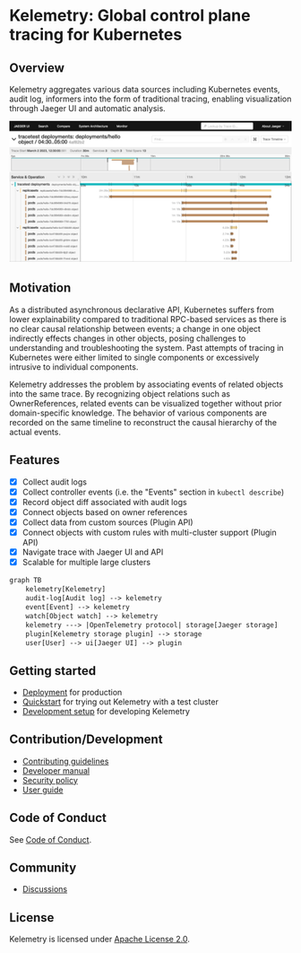 # Kelemetry: Global control plane tracing for Kubernetes

## Overview

Kelemetry aggregates various data sources including
Kubernetes events, audit log, informers
into the form of traditional tracing,
enabling visualization through Jaeger UI and automatic analysis.

![](images/trace-view.png)

## Motivation

As a distributed asynchronous declarative API,
Kubernetes suffers from lower explainability compared to traditional RPC-based services
as there is no clear causal relationship between events;
a change in one object indirectly effects changes in other objects,
posing challenges to understanding and troubleshooting the system.
Past attempts of tracing in Kubernetes were either limited to single components
or excessively intrusive to individual components.

Kelemetry addresses the problem by associating events of related objects into the same trace.
By recognizing object relations such as OwnerReferences,
related events can be visualized together without prior domain-specific knowledge.
The behavior of various components are recorded on the same timeline
to reconstruct the causal hierarchy of the actual events.

## Features

- [x] Collect audit logs
- [x] Collect controller events (i.e. the "Events" section in `kubectl describe`)
- [x] Record object diff associated with audit logs
- [x] Connect objects based on owner references
- [x] Collect data from custom sources (Plugin API)
- [x] Connect objects with custom rules with multi-cluster support (Plugin API)
- [x] Navigate trace with Jaeger UI and API
- [x] Scalable for multiple large clusters

```mermaid
graph TB
    kelemetry[Kelemetry]
    audit-log[Audit log] --> kelemetry
    event[Event] --> kelemetry
    watch[Object watch] --> kelemetry
    kelemetry ---> |OpenTelemetry protocol| storage[Jaeger storage]
    plugin[Kelemetry storage plugin] --> storage
    user[User] --> ui[Jaeger UI] --> plugin
```

## Getting started

- [Deployment](./docs/DEPLOY.md) for production
- [Quickstart](./docs/QUICK_START.md) for trying out Kelemetry with a test cluster
- [Development setup](./docs/DEV.md) for developing Kelemetry

## Contribution/Development

- [Contributing guidelines](CONTRIBUTING.md)
- [Developer manual](./docs/DEV.md)
- [Security policy](SECURITY.md)
- [User guide](./docs/USER_GUIDE.md)

## Code of Conduct

See [Code of Conduct](CODE_OF_CONDUCT.md).

## Community

- [Discussions](https://github.com/kubewharf/kelemetry/discussions)

## License
Kelemetry is licensed under [Apache License 2.0](LICENSE).
